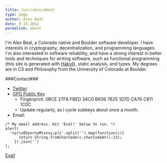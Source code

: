 ```yaml
---
title: /usr/sbin/about
type: page
author: Alex Beal
date: 9-15-2012
permalink: about
---
```


I'm Alex Beal, a Colorado native and Boulder software developer. I have interests in cryptography, decentralization, and programming languages. I'm also interested in software reliability, and have a strong interest in better tools and techniques for writing software, such as functional programming (this site is generated with [Hakyll](http://jaspervdj.be/hakyll/)), static analysis, and types. My degrees are in CS and Philosophy from the University of Colorado at Boulder.

###Contact###

<a name="contact"></a>

- [Twitter](http://twitter.com/beala)
- [GPG Public Key](http://pgp.mit.edu:11371/pks/lookup?op=get&search=0x1D7DCA76C8111C0C)
    - Fingerprint: 0BCE 27F8 FBED 34C0 B936 7625 1D7D CA76 C811 1C0C
    - Update regularly, as I cycle subkeys about once a month.
- Email:

<script>
function alertEmail(){alert('nyr\x85yornyMtznvy;p|z'.split('').map(function(c){return String.fromCharCode(c.charCodeAt()-13);}).join(''))
}
</script>


```
/* My email address. Hit 'Eval!' below to run. */
alert(
  'nyr\x85yornyMtznvy;p|z'.split('').map(function(c){
      return String.fromCharCode(c.charCodeAt()-13);
    }).join('')
);
```
<a href="#" onclick="alertEmail()">Eval!</a>
